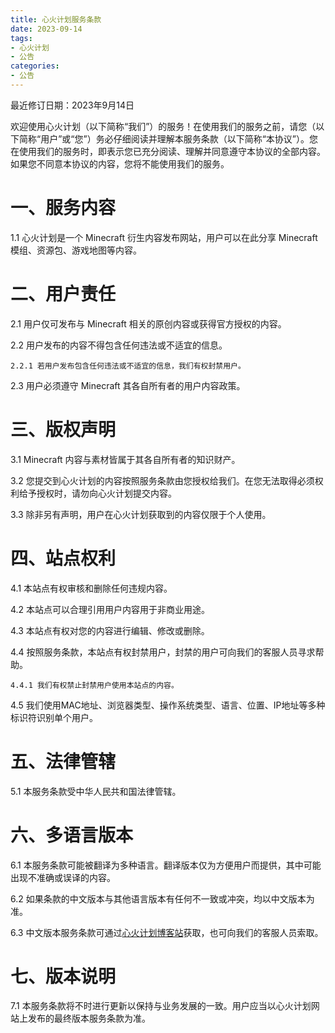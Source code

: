 ```yaml
---
title: 心火计划服务条款
date: 2023-09-14
tags:
- 心火计划
- 公告
categories:
- 公告
---
```


最近修订日期：2023年9月14日

欢迎使用心火计划（以下简称“我们”）的服务！在使用我们的服务之前，请您（以下简称“用户”或“您”）务必仔细阅读并理解本服务条款（以下简称“本协议”）。您在使用我们的服务时，即表示您已充分阅读、理解并同意遵守本协议的全部内容。如果您不同意本协议的内容，您将不能使用我们的服务。

# 一、服务内容

1.1 心火计划是一个 Minecraft 衍生内容发布网站，用户可以在此分享 Minecraft 模组、资源包、游戏地图等内容。

# 二、用户责任

2.1 用户仅可发布与 Minecraft 相关的原创内容或获得官方授权的内容。

2.2 用户发布的内容不得包含任何违法或不适宜的信息。

    2.2.1 若用户发布包含任何违法或不适宜的信息，我们有权封禁用户。

2.3 用户必须遵守 Minecraft 其各自所有者的用户内容政策。

# 三、版权声明

3.1 Minecraft 内容与素材皆属于其各自所有者的知识财产。

3.2 您提交到心火计划的内容按照服务条款由您授权给我们。在您无法取得必须权利给予授权时，请勿向心火计划提交内容。

3.3 除非另有声明，用户在心火计划获取到的内容仅限于个人使用。

# 四、站点权利

4.1 本站点有权审核和删除任何违规内容。

4.2 本站点可以合理引用用户内容用于非商业用途。

4.3 本站点有权对您的内容进行编辑、修改或删除。

4.4 按照服务条款，本站点有权封禁用户，封禁的用户可向我们的客服人员寻求帮助。

    4.4.1 我们有权禁止封禁用户使用本站点的内容。

4.5 我们使用MAC地址、浏览器类型、操作系统类型、语言、位置、IP地址等多种标识符识别单个用户。

# 五、法律管辖

5.1 本服务条款受中华人民共和国法律管辖。

# 六、多语言版本

6.1 本服务条款可能被翻译为多种语言。翻译版本仅为方便用户而提供，其中可能出现不准确或误译的内容。

6.2 如果条款的中文版本与其他语言版本有任何不一致或冲突，均以中文版本为准。

6.3 中文版本服务条款可通过[心火计划博客站](blog.hfpro.top/2023/tos)获取，也可向我们的客服人员索取。

# 七、版本说明

7.1 本服务条款将不时进行更新以保持与业务发展的一致。用户应当以心火计划网站上发布的最终版本服务条款为准。